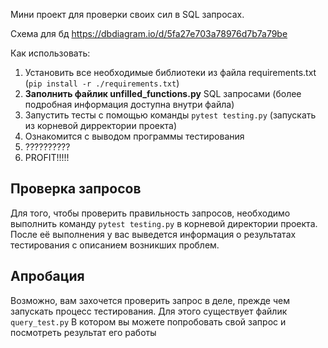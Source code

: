 Мини проект для проверки своих сил в SQL запросах.

Схема для бд https://dbdiagram.io/d/5fa27e703a78976d7b7a79be

Как использовать:
 1. Установить все необходимые библиотеки из файла requirements.txt (`pip install -r ./requirements.txt`)
 2. **Заполнить файлик unfilled_functions.py** SQL запросами (более подробная информация доступна внутри файла)
 3. Запустить тесты с помощью команды `pytest testing.py` (запускать из корневой дирректории проекта)
 4. Ознакомится с выводом программы тестирования
 5. ??????????
 6. PROFIT!!!!!
 
## Проверка запросов
Для того, чтобы проверить правильность запросов, необходимо выполнить команду `pytest testing.py` в корневой
 директории проекта. После её выполнения у вас выведется информация о результатах тестирования с описанием
 возникших проблем.
 
## Апробация
Возможно, вам захочется проверить запрос в деле, прежде чем запускать процесс тестирования. Для этого
существует файлик `query_test.py` В котором вы можете попробовать свой запрос и посмотреть результат его
работы
